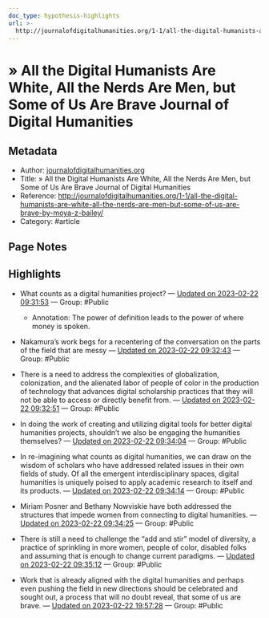 ```yaml
---
doc_type: hypothesis-highlights
url: >-
  http://journalofdigitalhumanities.org/1-1/all-the-digital-humanists-are-white-all-the-nerds-are-men-but-some-of-us-are-brave-by-moya-z-bailey/
---
```


# » All the Digital Humanists Are White, All the Nerds Are Men, but Some of Us Are Brave Journal of Digital Humanities

## Metadata
- Author: [journalofdigitalhumanities.org]()
- Title: » All the Digital Humanists Are White, All the Nerds Are Men, but Some of Us Are Brave Journal of Digital Humanities
- Reference: http://journalofdigitalhumanities.org/1-1/all-the-digital-humanists-are-white-all-the-nerds-are-men-but-some-of-us-are-brave-by-moya-z-bailey/
- Category: #article

## Page Notes
## Highlights
- What counts as a digital humanities project? — [Updated on 2023-02-22 09:31:53](https://hyp.is/RsQI9rKLEe2YaTuEmXKhIg/journalofdigitalhumanities.org/1-1/all-the-digital-humanists-are-white-all-the-nerds-are-men-but-some-of-us-are-brave-by-moya-z-bailey/) — Group: #Public
    - Annotation: The power of definition leads to the power of where money is spoken.
- Nakamura’s work begs for a recentering of the conversation on the parts of the field that are messy — [Updated on 2023-02-22 09:32:43](https://hyp.is/ejkVtLKLEe277NvcQjA8WA/journalofdigitalhumanities.org/1-1/all-the-digital-humanists-are-white-all-the-nerds-are-men-but-some-of-us-are-brave-by-moya-z-bailey/) — Group: #Public

- There is a need to address the complexities of globalization, colonization, and the alienated labor of people of color in the production of technology that advances digital scholarship practices that they will not be able to access or directly benefit from. — [Updated on 2023-02-22 09:32:51](https://hyp.is/fqyCmLKLEe2S5lPLzXvdFA/journalofdigitalhumanities.org/1-1/all-the-digital-humanists-are-white-all-the-nerds-are-men-but-some-of-us-are-brave-by-moya-z-bailey/) — Group: #Public

- In doing the work of creating and utilizing digital tools for better digital humanities projects, shouldn’t we also be engaging the humanities themselves? — [Updated on 2023-02-22 09:34:04](https://hyp.is/qozkFrKLEe2Ft6MG6mTR4A/journalofdigitalhumanities.org/1-1/all-the-digital-humanists-are-white-all-the-nerds-are-men-but-some-of-us-are-brave-by-moya-z-bailey/) — Group: #Public

- In re-imagining what counts as digital humanities, we can draw on the wisdom of scholars who have addressed related issues in their own fields of study. Of all the emergent interdisciplinary spaces, digital humanities is uniquely poised to apply academic research to itself and its products. — [Updated on 2023-02-22 09:34:14](https://hyp.is/r_OdgrKLEe2cAcMa44CCgw/journalofdigitalhumanities.org/1-1/all-the-digital-humanists-are-white-all-the-nerds-are-men-but-some-of-us-are-brave-by-moya-z-bailey/) — Group: #Public

- Miriam Posner and Bethany Nowviskie have both addressed the structures that impede women from connecting to digital humanities. — [Updated on 2023-02-22 09:34:25](https://hyp.is/tuIetrKLEe2Ma1fM9js66g/journalofdigitalhumanities.org/1-1/all-the-digital-humanists-are-white-all-the-nerds-are-men-but-some-of-us-are-brave-by-moya-z-bailey/) — Group: #Public

- There is still a need to challenge the “add and stir” model of diversity, a practice of sprinkling in more women, people of color, disabled folks and assuming that is enough to change current paradigms. — [Updated on 2023-02-22 09:35:12](https://hyp.is/0p4UFrKLEe2MbUcocv0GQA/journalofdigitalhumanities.org/1-1/all-the-digital-humanists-are-white-all-the-nerds-are-men-but-some-of-us-are-brave-by-moya-z-bailey/) — Group: #Public

- Work that is already aligned with the digital humanities and perhaps even pushing the field in new directions should be celebrated and sought out, a process that will no doubt reveal, that some of us are brave. — [Updated on 2023-02-22 19:57:28](https://hyp.is/wKkrcrLiEe2ZSSeHgIpqeQ/journalofdigitalhumanities.org/1-1/all-the-digital-humanists-are-white-all-the-nerds-are-men-but-some-of-us-are-brave-by-moya-z-bailey/) — Group: #Public



